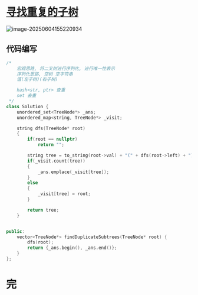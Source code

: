 # [寻找重复的子树](https://leetcode.cn/problems/find-duplicate-subtrees/)

![image-20250604155220934](https://md-wind.oss-cn-nanjing.aliyuncs.com/md/20250604155221006.png)

## 代码编写

```cpp
/*
    宏观思路, 将二叉树进行序列化, 进行唯一性表示
    序列化思路, 空树 空字符串
    值(左子树)(右子树)

    hash<str, ptr> 查重
    set 去重
 */
class Solution {
    unordered_set<TreeNode*> _ans;
    unordered_map<string, TreeNode*> _visit;

    string dfs(TreeNode* root)
    {
        if(root == nullptr)
            return "";

        string tree = to_string(root->val) + "(" + dfs(root->left) + ")(" + dfs(root->right) + ")";
        if(_visit.count(tree))
        {
            _ans.emplace(_visit[tree]);            
        }
        else
        {
            _visit[tree] = root;
        }

        return tree;
    }


public:
    vector<TreeNode*> findDuplicateSubtrees(TreeNode* root) {
        dfs(root);
        return {_ans.begin(), _ans.end()};
    }
};
```

# 完

